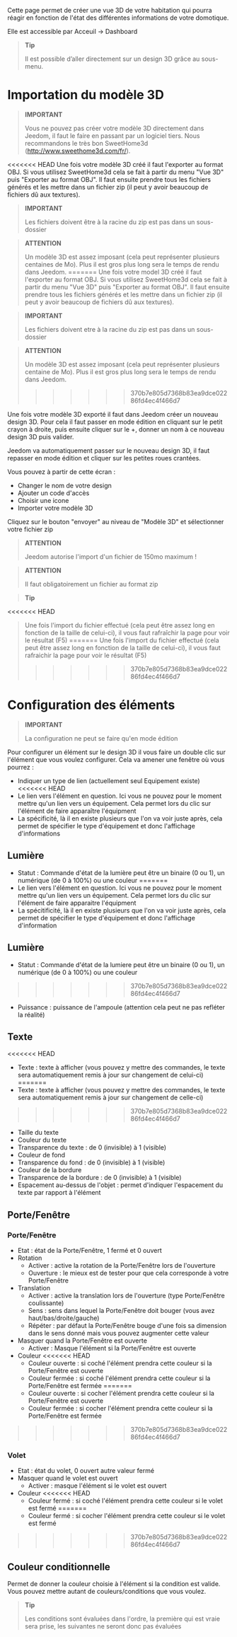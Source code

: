 Cette page permet de créer une vue 3D de votre habitation qui pourra réagir en fonction de l'état des différentes informations de votre domotique.

Elle est accessible par Acceuil → Dashboard

> **Tip**
>
> Il est possible d’aller directement sur un design 3D grâce au sous-menu.

# Importation du modèle 3D

> **IMPORTANT**
>
> Vous ne pouvez pas créer votre modèle 3D directement dans Jeedom, il faut le faire en passant par un logiciel tiers. Nous recommandons le très bon SweetHome3d (http://www.sweethome3d.com/fr/).

<<<<<<< HEAD
Une fois votre modèle 3D créé il faut l'exporter au format OBJ. Si vous utilisez SweetHome3d cela se fait à partir du menu "Vue 3D" puis "Exporter au format OBJ". Il faut ensuite prendre tous les fichiers générés et les mettre dans un fichier zip (il peut y avoir beaucoup de fichiers dû aux textures).

> **IMPORTANT**
>
> Les fichiers doivent être à la racine du zip est pas dans un sous-dossier

> **ATTENTION**
>
> Un modèle 3D est assez imposant (cela peut représenter plusieurs centaines de Mo). Plus il est gros plus long sera le temps de rendu dans Jeedom.
=======
Une fois votre model 3D créé il faut l'exporter au format OBJ. Si vous utilisez SweetHome3d cela se fait à partir du menu "Vue 3D" puis "Exporter au format OBJ". Il faut ensuite prendre tous les fichiers générés et les mettre dans un fichier zip (il peut y avoir beaucoup de fichiers dû aux textures).

> **IMPORTANT**
>
> Les fichiers doivent etre à la racine du zip est pas dans un sous-dossier

> **ATTENTION**
>
> Un modèle 3D est assez imposant (cela peut représenter plusieurs centaine de Mo). Plus il est gros plus long sera le temps de rendu dans Jeedom.
>>>>>>> 370b7e805d7368b83ea9dce02286fd4ec4f466d7

Une fois votre modèle 3D exporté il faut dans Jeedom créer un nouveau design 3D. Pour cela il faut passer en mode édition en cliquant sur le petit crayon à droite, puis ensuite cliquer sur le +, donner un nom à ce nouveau design 3D puis valider.

Jeedom va automatiquement passer sur le nouveau design 3D, il faut repasser en mode édition et cliquer sur les petites roues crantées.

Vous pouvez à partir de cette écran :

- Changer le nom de votre design
- Ajouter un code d'accès
- Choisir une icone
- Importer votre modèle 3D

Cliquez sur le bouton "envoyer" au niveau de "Modèle 3D" et sélectionner votre fichier zip

> **ATTENTION**
>
> Jeedom autorise l'import d'un fichier de 150mo maximum !

> **ATTENTION**
>
> Il faut obligatoirement un fichier au format zip

> **Tip**
>
<<<<<<< HEAD
> Une fois l'import du fichier effectué (cela peut être assez long en fonction de la taille de celui-ci), il vous faut rafraîchir la page pour voir le résultat (F5)
=======
> Une fois l'import du fichier effectué (cela peut être assez long en fonction de la taille de celui-ci), il vous faut rafraichir la page pour voir le résultat (F5)
>>>>>>> 370b7e805d7368b83ea9dce02286fd4ec4f466d7


# Configuration des éléments

> **IMPORTANT**
>
> La configuration ne peut se faire qu'en mode édition

Pour configurer un élément sur le design 3D il vous faire un double clic sur l'élément que vous voulez configurer. Cela va amener une fenêtre où vous pourrez :

- Indiquer un type de lien (actuellement seul Equipement existe)
<<<<<<< HEAD
- Le lien vers l'élément en question. Ici vous ne pouvez pour le moment mettre qu'un lien vers un équipement. Cela permet lors du clic sur l'élément de faire apparaître l'équipment
- La spécificité, là il en existe plusieurs que l'on va voir juste après, cela permet de spécifier le type d'équipement et donc l'affichage d'informations

## Lumière

- Statut : Commande d'état de la lumière peut être un binaire (0 ou 1), un numérique (de 0 à 100%) ou une couleur
=======
- Le lien vers l'élément en question. Ici vous ne pouvez pour le moment mettre qu'un lien vers un équipement. Cela permet lors du clic sur l'élément de faire apparaitre l'équipment
- La spécitificité, là il en existe plusieurs que l'on va voir juste après, cela permet de spécifier le type d'équipement et donc l'affichage d'information

## Lumière

- Statut : Commande d'état de la lumiere peut être un binaire (0 ou 1), un numérique (de 0 à 100%) ou une couleur
>>>>>>> 370b7e805d7368b83ea9dce02286fd4ec4f466d7
- Puissance : puissance de l'ampoule (attention cela peut ne pas refléter la réalité)

## Texte

<<<<<<< HEAD
- Texte : texte à afficher (vous pouvez y mettre des commandes, le texte sera automatiquement remis à jour sur changement de celui-ci)
=======
- Texte : texte à afficher (vous pouvez y mettre des commandes, le texte sera automatiquement remis à jour sur changement de celle-ci)
>>>>>>> 370b7e805d7368b83ea9dce02286fd4ec4f466d7
- Taille du texte
- Couleur du texte
- Transparence du texte : de 0 (invisible) à 1 (visible)
- Couleur de fond
- Transparence du fond : de 0 (invisible) à 1 (visible)
- Couleur de la bordure
- Transparence de la bordure : de 0 (invisible) à 1 (visible)
- Espacement au-dessus de l'objet : permet d'indiquer l'espacement du texte par rapport à l'élément

## Porte/Fenêtre

### Porte/Fenêtre

- Etat : état de la Porte/Fenêtre, 1 fermé et 0 ouvert
- Rotation
    - Activer : active la rotation de la Porte/Fenêtre lors de l'ouverture
    - Ouverture : le mieux est de tester pour que cela corresponde à votre Porte/Fenêtre
- Translation
    - Activer : active la translation lors de l'ouverture (type Porte/Fenêtre coulissante)
    - Sens : sens dans lequel la Porte/Fenêtre doit bouger (vous avez haut/bas/droite/gauche)
    - Répéter : par défaut la Porte/Fenêtre bouge d'une fois sa dimension dans le sens donné mais vous pouvez augmenter cette valeur
- Masquer quand la Porte/Fenêtre est ouverte
    - Activer : Masque l'élément si la Porte/Fenêtre est ouverte
- Couleur
<<<<<<< HEAD
    - Couleur ouverte : si coché l'élément prendra cette couleur si la Porte/Fenêtre est ouverte
    - Couleur fermée : si coché l'élément prendra cette couleur si la Porte/Fenêtre est fermée
=======
    - Couleur ouverte : si cocher l'élément prendra cette couleur si la Porte/Fenêtre est ouverte
    - Couleur fermée : si cocher l'élément prendra cette couleur si la Porte/Fenêtre est fermée
>>>>>>> 370b7e805d7368b83ea9dce02286fd4ec4f466d7

### Volet

- Etat : état du volet, 0 ouvert autre valeur fermé
- Masquer quand le volet est ouvert
    - Activer : masque l'élément si le volet est ouvert
- Couleur
<<<<<<< HEAD
    - Couleur fermé : si coché l'élément prendra cette couleur si le volet est fermé
=======
    - Couleur fermé : si cocher l'élément prendra cette couleur si le volet est fermé
>>>>>>> 370b7e805d7368b83ea9dce02286fd4ec4f466d7

## Couleur conditionnelle

Permet de donner la couleur choisie à l'élément si la condition est valide. Vous pouvez mettre autant de couleurs/conditions que vous voulez.

> **Tip**
>
> Les conditions sont évaluées dans l'ordre, la première qui est vraie sera prise, les suivantes ne seront donc pas évaluées
